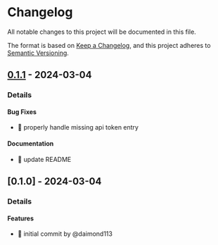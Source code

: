 # Changelog

All notable changes to this project will be documented in this file.

The format is based on [Keep a Changelog](https://keepachangelog.com/en/1.0.0/),
and this project adheres to [Semantic Versioning](https://semver.org/spec/v2.0.0.html).

## [0.1.1] - 2024-03-04
### Details
#### Bug Fixes
- :passport_control: properly handle missing api token entry

#### Documentation
- :memo: update README

## [0.1.0] - 2024-03-04
### Details
#### Features
- :tada: initial commit by @daimond113

[0.1.1]: https://github.com/daimond113/pesde/compare/v0.1.0..v0.1.1

<!-- generated by git-cliff -->

